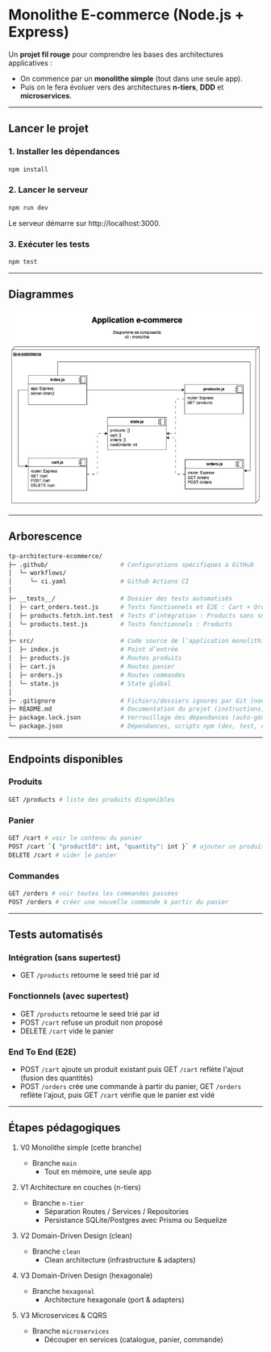 # Monolithe E-commerce (Node.js + Express)

Un **projet fil rouge** pour comprendre les bases des architectures applicatives :

- On commence par un **monolithe simple** (tout dans une seule app).
- Puis on le fera évoluer vers des architectures **n-tiers**, **DDD** et **microservices**.

---

## Lancer le projet

### 1. Installer les dépendances

```bash
npm install
```

### 2. Lancer le serveur

```bash
npm run dev
```

Le serveur démarre sur http://localhost:3000.

### 3. Exécuter les tests

```bash
npm test
```

---

## Diagrammes

![Diagramme de Composants](./__docs__/01%20-%20Diagramme%20de%20Composants%20-%20v0%20-%20Monolithe.png)

---

## Arborescence

```bash
tp-architecture-ecommerce/
├─ .github/                    # Configurations spécifiques à GitHub
│  └─ workflows/
│     └─ ci.yaml               # Github Actions CI
│
├─ __tests__/                  # Dossier des tests automatisés
│  ├─ cart_orders.test.js      # Tests fonctionnels et E2E : Cart + Orders
│  ├─ products.fetch.int.test  # Tests d'intégration : Products sans supertest
│  └─ products.test.js         # Tests fonctionnels : Products
│
├─ src/                        # Code source de l’application monolithique
│  ├─ index.js                 # Point d’entrée
│  ├─ products.js              # Routes produits
│  ├─ cart.js                  # Routes panier
│  ├─ orders.js                # Routes commandes
│  └─ state.js                 # State global
│
├─ .gitignore                  # Fichiers/dossiers ignorés par Git (node_modules, coverage, etc.)
├─ README.md                   # Documentation du projet (instructions, endpoints, etc.)
├─ package.lock.json           # Verrouillage des dépendances (auto-généré par npm)
└─ package.json                # Dépendances, scripts npm (dev, test, coverage, etc.)
```

---

## Endpoints disponibles

### Produits

```bash
GET /products # liste des produits disponibles
```

### Panier

```bash
GET /cart # voir le contenu du panier
POST /cart `{ "productId": int, "quantity": int }` # ajouter un produit
DELETE /cart # vider le panier
```

### Commandes

```bash
GET /orders # voir toutes les commandes passées
POST /orders # créer une nouvelle commande à partir du panier
```

---

## Tests automatisés

### Intégration (sans supertest)

- GET `/products` retourne le seed trié par id

### Fonctionnels (avec supertest)

- GET `/products` retourne le seed trié par id
- POST `/cart` refuse un produit non proposé
- DELETE `/cart` vide le panier

### End To End (E2E)

- POST `/cart` ajoute un produit existant puis GET `/cart` reflète l'ajout (fusion des quantités)
- POST `/orders` crée une commande à partir du panier, GET `/orders` reflète l'ajout, puis GET `/cart` vérifie que le panier est vidé

---

## Étapes pédagogiques

1. V0 Monolithe simple (cette branche)

   - Branche `main`
     - Tout en mémoire, une seule app

2. V1 Architecture en couches (n-tiers)

   - Branche `n-tier`
     - Séparation Routes / Services / Repositories
     - Persistance SQLite/Postgres avec Prisma ou Sequelize

3. V2 Domain-Driven Design (clean)

   - Branche `clean`
     - Clean architecture (infrastructure & adapters)

4. V3 Domain-Driven Design (hexagonale)

   - Branche `hexagonal`
     - Architecture hexagonale (port & adapters)

5. V3 Microservices & CQRS
   - Branche `microservices`
     - Découper en services (catalogue, panier, commande)
